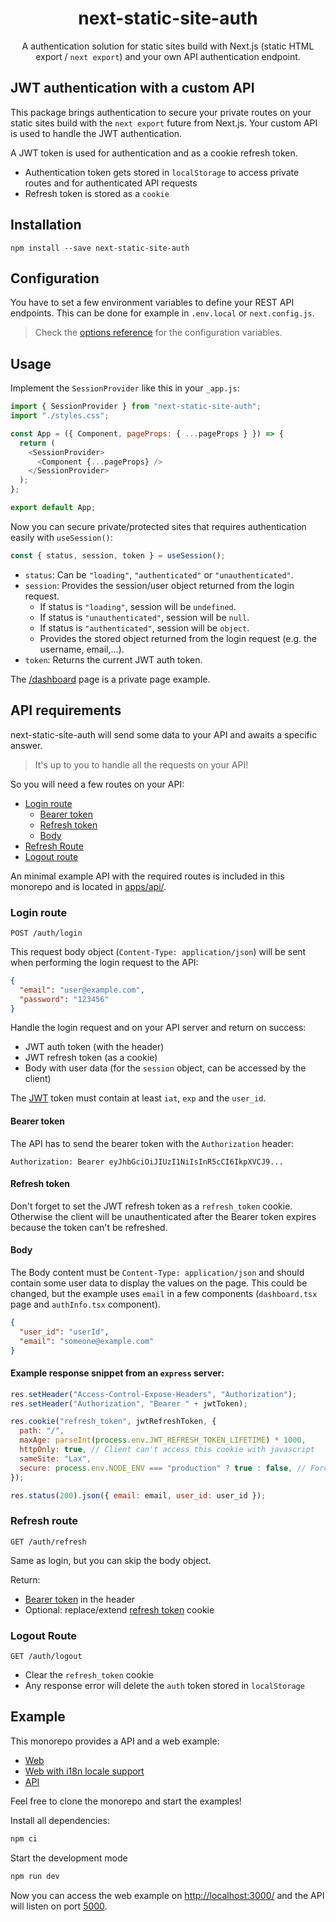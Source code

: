 <div align="center">
  <h1>next-static-site-auth</h1>
  <p>A authentication solution for static sites build with Next.js (static HTML export / <code>next export</code>) and your own API authentication endpoint.</p>
</div>

## JWT authentication with a custom API

This package brings authentication to secure your private routes on your static sites build with the `next export` future from Next.js. Your custom API is used to handle the JWT authentication.

A JWT token is used for authentication and as a cookie refresh token.

- Authentication token gets stored in `localStorage` to access private routes and for authenticated API requests
- Refresh token is stored as a `cookie`

## Installation

```
npm install --save next-static-site-auth
```

## Configuration

You have to set a few environment variables to define your REST API endpoints. This can be done for example in `.env.local` or `next.config.js`.

> Check the [options reference](https://github.com/Xairoo/next-static-site-auth/blob/main/packages/next-static-site-auth/OPTIONS.md) for the configuration variables.

## Usage

Implement the `SessionProvider` like this in your `_app.js`:

```js
import { SessionProvider } from "next-static-site-auth";
import "./styles.css";

const App = ({ Component, pageProps: { ...pageProps } }) => {
  return (
    <SessionProvider>
      <Component {...pageProps} />
    </SessionProvider>
  );
};

export default App;
```

Now you can secure private/protected sites that requires authentication easily with `useSession()`:

```js
const { status, session, token } = useSession();
```

- `status`: Can be `"loading"`, `"authenticated"` or `"unauthenticated"`.
- `session`: Provides the session/user object returned from the login request.
  - If status is `"loading"`, session will be `undefined`.
  - If status is `"unauthenticated"`, session will be `null`.
  - If status is `"authenticated"`, session will be `object`.
  - Provides the stored object returned from the login request (e.g. the username, email,...).
- `token`: Returns the current JWT auth token.

The [/dashboard](https://github.com/Xairoo/next-static-site-auth/blob/main/apps/web/pages/dashboard.tsx) page is a private page example.

## API requirements

next-static-site-auth will send some data to your API and awaits a specific answer.

> It's up to you to handle all the requests on your API!

So you will need a few routes on your API:

- [Login route](#login-route)
  - [Bearer token](#bearer-token)
  - [Refresh token](#refresh-token)
  - [Body](#body)
- [Refresh Route](#refresh-route)
- [Logout route](#logout-route)

An minimal example API with the required routes is included in this monorepo and is located in [apps/api/](https://github.com/Xairoo/next-static-site-auth/blob/main/apps/api/).

### Login route

`POST /auth/login`

This request body object (`Content-Type: application/json`) will be sent when performing the login request to the API:

```json
{
  "email": "user@example.com",
  "password": "123456"
}
```

Handle the login request and on your API server and return on success:

- JWT auth token (with the header)
- JWT refresh token (as a cookie)
- Body with user data (for the `session` object, can be accessed by the client)

The [JWT](https://jwt.io/) token must contain at least `iat`, `exp` and the `user_id`.

#### Bearer token

The API has to send the bearer token with the `Authorization` header:

```http
Authorization: Bearer eyJhbGciOiJIUzI1NiIsInR5cCI6IkpXVCJ9...
```

#### Refresh token

Don't forget to set the JWT refresh token as a `refresh_token` cookie.
Otherwise the client will be unauthenticated after the Bearer token expires because the token can't be refreshed.

#### Body

The Body content must be `Content-Type: application/json` and should contain some user data to display the values on the page.
This could be changed, but the example uses `email` in a few components (`dashboard.tsx` page and `authInfo.tsx` component).

```json
{
  "user_id": "userId",
  "email": "someone@example.com"
}
```

#### Example response snippet from an `express` server:

```js
res.setHeader("Access-Control-Expose-Headers", "Authorization");
res.setHeader("Authorization", "Bearer " + jwtToken);

res.cookie("refresh_token", jwtRefreshToken, {
  path: "/",
  maxAge: parseInt(process.env.JWT_REFRESH_TOKEN_LIFETIME) * 1000,
  httpOnly: true, // Client can't access this cookie with javascript
  sameSite: "Lax",
  secure: process.env.NODE_ENV === "production" ? true : false, // Forces to use https in production
});

res.status(200).json({ email: email, user_id: user_id });
```

### Refresh route

`GET /auth/refresh`

Same as login, but you can skip the body object.

Return:

- [Bearer token](#bearer-token) in the header
- Optional: replace/extend [refresh token](#refresh-token) cookie

### Logout Route

`GET /auth/logout`

- Clear the `refresh_token` cookie
- Any response error will delete the `auth` token stored in `localStorage`

## Example

This monorepo provides a API and a web example:

- [Web](https://github.com/Xairoo/next-static-site-auth/tree/main/apps/web)
- [Web with i18n locale support](https://github.com/Xairoo/next-static-site-auth/tree/main/apps/web-i18n)
- [API](https://github.com/Xairoo/next-static-site-auth/tree/main/apps/api)

Feel free to clone the monorepo and start the examples!

Install all dependencies:

```bash
npm ci
```

Start the development mode

```bash
npm run dev
```

Now you can access the web example on [http://localhost:3000/](http://localhost:3000/) and the API will listen on port [5000](http://localhost:5000/).
